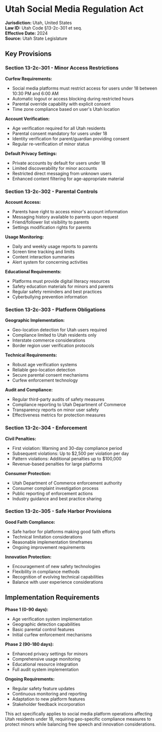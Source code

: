 # Utah Social Media Regulation Act

**Jurisdiction:** Utah, United States  
**Law ID:** Utah Code §13-2c-301 et seq.  
**Effective Date:** 2024  
**Source:** Utah State Legislature  

## Key Provisions

### Section 13-2c-301 - Minor Access Restrictions

**Curfew Requirements:**
- Social media platforms must restrict access for users under 18 between 10:30 PM and 6:00 AM
- Automatic logout or access blocking during restricted hours
- Parental override capability with explicit consent
- Time zone compliance based on user's Utah location

**Account Verification:**
- Age verification required for all Utah residents
- Parental consent mandatory for users under 18
- Identity verification for parent/guardian providing consent
- Regular re-verification of minor status

**Default Privacy Settings:**
- Private accounts by default for users under 18
- Limited discoverability for minor accounts
- Restricted direct messaging from unknown users
- Enhanced content filtering for age-appropriate material

### Section 13-2c-302 - Parental Controls

**Account Access:**
- Parents have right to access minor's account information
- Messaging history available to parents upon request
- Friend/follower list visibility to parents
- Settings modification rights for parents

**Usage Monitoring:**
- Daily and weekly usage reports to parents
- Screen time tracking and limits
- Content interaction summaries
- Alert system for concerning activities

**Educational Requirements:**
- Platforms must provide digital literacy resources
- Safety education materials for minors and parents
- Regular safety reminders and best practices
- Cyberbullying prevention information

### Section 13-2c-303 - Platform Obligations

**Geographic Implementation:**
- Geo-location detection for Utah users required
- Compliance limited to Utah residents only
- Interstate commerce considerations
- Border region user verification protocols

**Technical Requirements:**
- Robust age verification systems
- Reliable geo-location detection
- Secure parental consent mechanisms
- Curfew enforcement technology

**Audit and Compliance:**
- Regular third-party audits of safety measures
- Compliance reporting to Utah Department of Commerce
- Transparency reports on minor user safety
- Effectiveness metrics for protection measures

### Section 13-2c-304 - Enforcement

**Civil Penalties:**
- First violation: Warning and 30-day compliance period
- Subsequent violations: Up to $2,500 per violation per day
- Pattern violations: Additional penalties up to $100,000
- Revenue-based penalties for large platforms

**Consumer Protection:**
- Utah Department of Commerce enforcement authority
- Consumer complaint investigation process
- Public reporting of enforcement actions
- Industry guidance and best practice sharing

### Section 13-2c-305 - Safe Harbor Provisions

**Good Faith Compliance:**
- Safe harbor for platforms making good faith efforts
- Technical limitation considerations
- Reasonable implementation timeframes
- Ongoing improvement requirements

**Innovation Protection:**
- Encouragement of new safety technologies
- Flexibility in compliance methods
- Recognition of evolving technical capabilities
- Balance with user experience considerations

## Implementation Requirements

**Phase 1 (0-90 days):**
- Age verification system implementation
- Geographic detection capabilities
- Basic parental control features
- Initial curfew enforcement mechanisms

**Phase 2 (90-180 days):**
- Enhanced privacy settings for minors
- Comprehensive usage monitoring
- Educational resource integration
- Full audit system implementation

**Ongoing Requirements:**
- Regular safety feature updates
- Continuous monitoring and reporting
- Adaptation to new platform features
- Stakeholder feedback incorporation

This act specifically applies to social media platform operations affecting Utah residents under 18, requiring geo-specific compliance measures to protect minors while balancing free speech and innovation considerations.